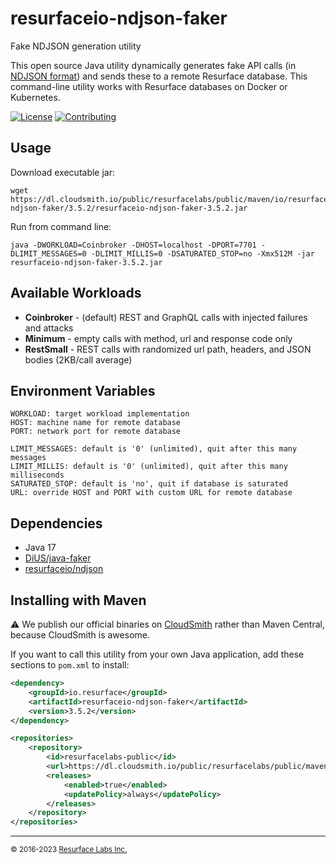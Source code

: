# resurfaceio-ndjson-faker
Fake NDJSON generation utility

This open source Java utility dynamically generates fake API calls (in [NDJSON format](https://resurface.io/json.html))
and sends these to a remote Resurface database. This command-line utility works with Resurface databases on Docker or Kubernetes.

[![License](https://img.shields.io/github/license/resurfaceio/ndjson-faker)](https://github.com/resurfaceio/ndjson-faker/blob/v3.5.x/LICENSE)
[![Contributing](https://img.shields.io/badge/contributions-welcome-green.svg)](https://github.com/resurfaceio/ndjson-faker/blob/v3.5.x/CONTRIBUTING.md)

## Usage

Download executable jar:
```
wget https://dl.cloudsmith.io/public/resurfacelabs/public/maven/io/resurface/resurfaceio-ndjson-faker/3.5.2/resurfaceio-ndjson-faker-3.5.2.jar
```

Run from command line:
```
java -DWORKLOAD=Coinbroker -DHOST=localhost -DPORT=7701 -DLIMIT_MESSAGES=0 -DLIMIT_MILLIS=0 -DSATURATED_STOP=no -Xmx512M -jar resurfaceio-ndjson-faker-3.5.2.jar
```

## Available Workloads

* **Coinbroker** - (default) REST and GraphQL calls with injected failures and attacks
* **Minimum** - empty calls with method, url and response code only
* **RestSmall** - REST calls with randomized url path, headers, and JSON bodies (2KB/call average)

## Environment Variables

```
WORKLOAD: target workload implementation
HOST: machine name for remote database
PORT: network port for remote database

LIMIT_MESSAGES: default is '0' (unlimited), quit after this many messages
LIMIT_MILLIS: default is '0' (unlimited), quit after this many milliseconds
SATURATED_STOP: default is 'no', quit if database is saturated
URL: override HOST and PORT with custom URL for remote database
```

## Dependencies

* Java 17
* [DiUS/java-faker](https://github.com/DiUS/java-faker)
* [resurfaceio/ndjson](https://github.com/resurfaceio/ndjson)

## Installing with Maven

⚠️ We publish our official binaries on [CloudSmith](https://cloudsmith.com) rather than Maven Central, because CloudSmith
is awesome.

If you want to call this utility from your own Java application, add these sections to `pom.xml` to install:

```xml
<dependency>
    <groupId>io.resurface</groupId>
    <artifactId>resurfaceio-ndjson-faker</artifactId>
    <version>3.5.2</version>
</dependency>
```

```xml
<repositories>
    <repository>
        <id>resurfacelabs-public</id>
        <url>https://dl.cloudsmith.io/public/resurfacelabs/public/maven/</url>
        <releases>
            <enabled>true</enabled>
            <updatePolicy>always</updatePolicy>
        </releases>
    </repository>
</repositories>
```

---
<small>&copy; 2016-2023 <a href="https://resurface.io">Resurface Labs Inc.</a></small>
